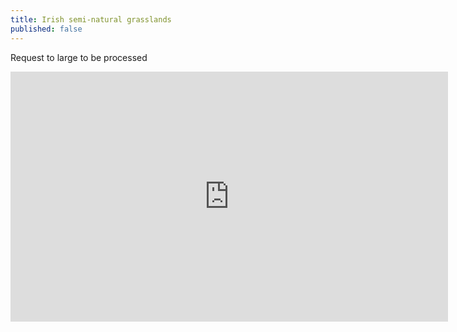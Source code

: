 ```yaml
---
title: Irish semi-natural grasslands
published: false
---
```


Request to large to be processed

<iframe width="700" height="400" src="https://data.gov.ie/dataset/irish-semi-natural-grassland-survey-2007-2012/resource/6698312a-8e79-4bd2-8ebf-36be7115c1e3/view/947e9437-ceff-4fc2-9e8b-0a384b72d165" frameBorder="0"></iframe>